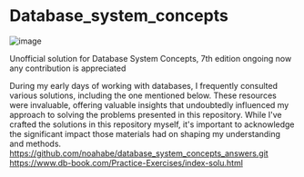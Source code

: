 # Database_system_concepts
![image](https://github.com/Woog222/Database_system_concepts/assets/96822822/66527b47-528b-4859-8e5e-2bd166a6052f)

Unofficial solution for Database System Concepts, 7th edition
ongoing now
any contribution is appreciated

During my early days of working with databases, I frequently consulted various solutions, including the one mentioned below. These resources were invaluable, offering valuable insights that undoubtedly influenced my approach to solving the problems presented in this repository. While I've crafted the solutions in this repository myself, it's important to acknowledge the significant impact those materials had on shaping my understanding and methods.
<a>https://github.com/noahabe/database_system_concepts_answers.git</a>
<a>https://www.db-book.com/Practice-Exercises/index-solu.html</a>

